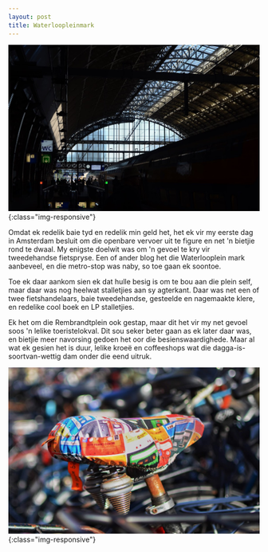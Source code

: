 ```yaml
---
layout: post
title: Waterloopleinmark
---
```



![](images/2021-10-28-waterloopleinmark/Waterloopleinmark-1.JPG){:class="img-responsive"}


Omdat ek redelik baie tyd en redelik min geld het, het ek vir my eerste
dag in Amsterdam besluit om die openbare vervoer uit te figure en net 'n
bietjie rond te dwaal. My enigste doelwit was om 'n gevoel te kry vir
tweedehandse fietspryse. Een of ander blog het die Waterlooplein mark
aanbeveel, en die metro-stop was naby, so toe gaan ek soontoe.

Toe ek daar aankom sien ek dat hulle besig is om te bou aan die plein
self, maar daar was nog heelwat stalletjies aan sy agterkant. Daar was
net een of twee fietshandelaars, baie tweedehandse, gesteelde en
nagemaakte klere, en redelike cool boek en LP stalletjies.

Ek het om die Rembrandtplein ook gestap, maar dit het vir my net gevoel
soos 'n lelike toeristelokval. Dit sou seker beter gaan as ek later daar
was, en bietjie meer navorsing gedoen het oor die besienswaardighede.
Maar al wat ek gesien het is duur, lelike kroeë en coffeeshops wat die
dagga-is-soortvan-wettig dam onder die eend uitruk.

![](images/2021-10-28-waterloopleinmark/Waterloopleinmark-2.JPG){:class="img-responsive"}


